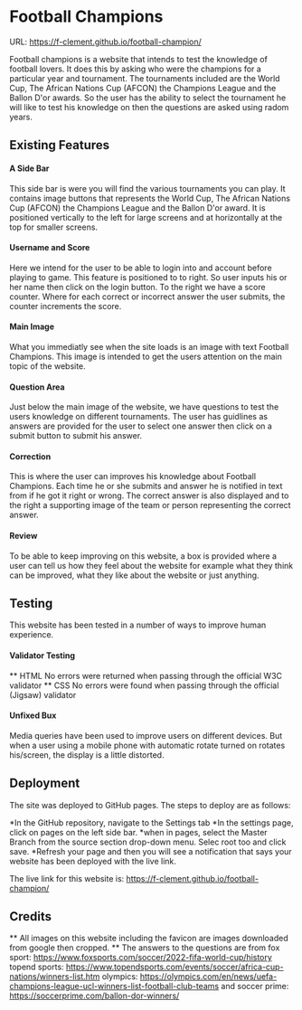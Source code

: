 # Football Champions

URL: https://f-clement.github.io/football-champion/

Football champions is a website that intends to test the knowledge of football lovers. It does this by asking who were the champions for a particular year and tournament. The tournaments included are the World Cup, The African Nations Cup (AFCON) the Champions League and the Ballon D'or awards. So the user has the ability to select the tournament he will like to test his knowledge on then the questions are asked using radom years.

## Existing Features

#### A Side Bar
This side bar is were you will find the various tournaments you can play. It contains image buttons that represents the World Cup, The African Nations Cup (AFCON) the Champions League and the Ballon D'or award. It is positioned vertically to the left for large screens and at horizontally at the top for smaller screens.

#### Username and Score
Here we intend for the user to be able to login into and account before playing to game. This feature is positioned to to right. So user inputs his or her name then click on the login button. To the right we have a score counter. Where for each correct or incorrect answer the user submits, the counter increments the score.

#### Main Image
What you immediatly see when the site loads is an image with text Football Champions. This image is intended to get the users attention on the main topic of the website. 

#### Question Area
Just below the main image of the website, we have questions to test the users knowledge on different tournaments. The user has guidlines as answers are provided for the user to select one answer then click on a submit button to submit his answer.

#### Correction
This is where the user can improves his knowledge about Football Champions. Each time he or she submits and answer he is notified in text from if he got it right or wrong. The correct answer is also displayed and to the right a supporting image of the team or person representing the correct answer.

#### Review
To be able to keep improving on this website, a box is provided where a user can tell us how they feel about the website for example what they think can be improved, what they like about the website or just anything.

## Testing
This website has been tested in a number of ways to improve human experience. 
#### Validator Testing
** HTML
No errors were returned when passing through the official W3C validator
** CSS
No errors were found when passing through the official (Jigsaw) validator

#### Unfixed Bux
Media queries have been used to improve users on different devices. But when a user using a mobile phone with automatic rotate turned on rotates his/screen, the display is a little distorted.

## Deployment

The site was deployed to GitHub pages. The steps to deploy are as follows:

*In the GitHub repository, navigate to the Settings tab
*In the settings page, click on pages on the left side bar.
*when in pages, select the Master Branch from the source section drop-down menu. Selec root too and click save.
*Refresh your page and then you will see a notification that says your website has been deployed with the live link.

The live link for this website is: https://f-clement.github.io/football-champion/

## Credits

** All images on this website including the favicon are images downloaded from google then cropped.
** The answers to the questions are from fox sport: https://www.foxsports.com/soccer/2022-fifa-world-cup/history
topend sports: https://www.topendsports.com/events/soccer/africa-cup-nations/winners-list.htm  olympics: https://olympics.com/en/news/uefa-champions-league-ucl-winners-list-football-club-teams and soccer prime: https://soccerprime.com/ballon-dor-winners/


